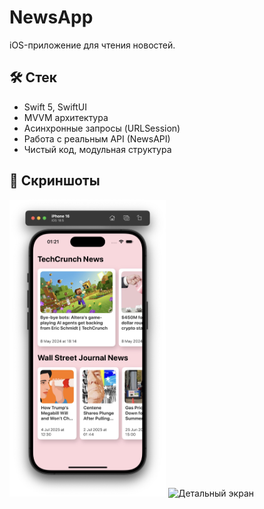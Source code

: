 # NewsApp

iOS-приложение для чтения новостей.

## 🛠 Стек
- Swift 5, SwiftUI
- MVVM архитектура
- Асинхронные запросы (URLSession)
- Работа с реальным API (NewsAPI)
- Чистый код, модульная структура

## 📸 Скриншоты
<img src="screenshots/main_screen.jpg" width="250" alt="Главный экран"/>
<img src="screenshots/detail_screen.jpg" width="250" alt="Детальный экран"/>
